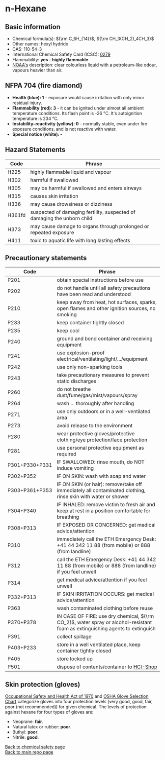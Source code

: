 # n-Hexane

## Basic information

- Chemical formula(s): ${\rm C_6H_{14}}$, ${\rm CH_3(CH_2)_4CH_3}$
- Other names: hexyl hydride
- CAS: 110-54-3
- International Chemical Safety Card (ICSC): [0279](https://inchem.org/documents/icsc/icsc/eics0279.htm)
- Flammability: **yes - highly flammable**
- [NOAA's](https://cameochemicals.noaa.gov/chemical/851) description: clear colourless liquid with a petroleum-like odour, vapours heavier than air.

## NFPA 704 (fire diamond)

- **Health (blue): 1** - exposure would cause irritation with only minor residual injury.
- **Flammability (red): 3** - it can be ignited under almost all ambient temperature conditions. Its flash point is -26 °C. It's autoignition temperature is 234 °C.
- **Instability–reactivity (yellow): 0** - normally stable, even under fire exposure conditions, and is not reactive with water.
- **Special notice (white): -**

## Hazard Statements

| Code   | Phrase                                                                  |
| ------ | ----------------------------------------------------------------------- |
| H225   | highly flammable liquid and vapour                                      |
| H302   | harmful if swallowed                                                    |
| H305   | may be harmful if swallowed and enters airways                          |
| H315   | causes skin irritation                                                  |
| H336   | may cause drowsiness or dizziness                                       |
| H361fd | suspected of damaging fertility, suspected of damaging the unborn child |
| H373   | may cause damage to organs through prolonged or repeated exposure       |
| H411   | toxic to aquatic life with long lasting effects                         |

## Precautionary statements

| Code           | Phrase                                                                                                                       |
| -------------- | ---------------------------------------------------------------------------------------------------------------------------- |
| P201           | obtain special instructions before use                                                                                       |
| P202           | do not handle until all safety precautions have been read and understood                                                     |
| P210           | keep away from heat, hot surfaces, sparks, open flames and other ignition sources, no smoking                                |
| P233           | keep container tightly closed                                                                                                |
| P235           | keep cool                                                                                                                    |
| P240           | ground and bond container and receiving equipment                                                                            |
| P241           | use explosion-proof electrical/ventilating/light/.../equipment                                                               |
| P242           | use only non-sparking tools                                                                                                  |
| P243           | take precautionary measures to prevent static discharges                                                                     |
| P260           | do not breathe dust/fume/gas/mist/vapours/spray                                                                              |
| P264           | wash ... thoroughly after handling                                                                                           |
| P271           | use only outdoors or in a well-ventilated area                                                                               |
| P273           | avoid release to the environment                                                                                             |
| P280           | wear protective gloves/protective clothing/eye protection/face protection                                                    |
| P281           | use personal protective equipment as required                                                                                |
| P301+P330+P331 | IF SWALLOWED: rinse mouth, do NOT induce vomiting                                                                            |
| P302+P352      | IF ON SKIN: wash with soap and water                                                                                         |
| P303+P361+P353 | IF ON SKIN (or hair): remove/take off immediately all contaminated clothing, rinse skin with water or shower                 |
| P304+P340      | IF INHALED: remove victim to fresh air and keep at rest in a position comfortable for breathing                              |
| P308+P313      | IF EXPOSED OR CONCERNED: get medical advice/attention                                                                        |
| P310           | immediately call the ETH Emergency Desk: +41 44 342 11 88 (from mobile) or 888 (from landline)                               |
| P312           | call the ETH Emergency Desk: +41 44 342 11 88 (from mobile) or 888 (from landline) if you feel unwell                        |
| P314           | get medical advice/attention if you feel unwell                                                                              |
| P332+P313      | IF SKIN IRRITATION OCCURS: get medical advice/attention                                                                      |
| P363           | wash contaminated clothing before reuse                                                                                      |
| P370+P378      | IN CASE OF FIRE: use dry chemical, ${\rm CO_2}$, water spray or alcohol-resistant foam as extinguishing agents to extinguish |
| P391           | collect spillage                                                                                                             |
| P403+P233      | store in a well ventilated place, keep container tightly closed                                                              |
| P405           | store locked up                                                                                                              |
| P501           | dispose of contents/container to [HCI-Shop](https://hci-shop.ethz.ch/en/)                                                    |

## Skin protection (gloves)

[Occupational Safety and Health Act of 1970](https://www.osha.gov/sites/default/files/publications/osha3151.pdf) and [OSHA Glove Selection Chart](https://safety.fsu.edu/safety_manual/OSHA%20Glove%20Selection%20Chart.pdf) categorize gloves into four protection levels (very good, good, fair, poor (not recommended)) for given chemical. The levels of protection against hexane for four types of gloves are:

- Neoprane: **fair**.
- Natural latex or rubber: **poor**.
- Buthyl: **poor**.
- Nitrile: **good**.

[Back to chemical safety page](https://github.com/Global-Health-Engineering/group-safety/tree/main/02-chemical-safety)  
[Back to main repo page](https://github.com/Global-Health-Engineering/group-safety)
